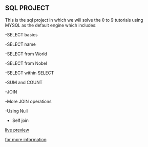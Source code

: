 ## SQL PROJECT

This is the sql project in which we will solve the 0 to 9 tutorials using MYSQL as the default engine which includes:

-SELECT basics

-SELECT name

-SELECT from World

-SELECT from Nobel

-SELECT within SELECT

-SUM and COUNT

-JOIN

-More JOIN operations

-Using Null

- Self join


[live preview](https://github.com/lhscar56/sql/tree/feature-branch)

[for more information](https://www.theodinproject.com/courses/databases/lessons/sql)
